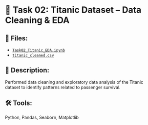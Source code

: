 # 🚢 Task 02: Titanic Dataset – Data Cleaning & EDA

## 📂 Files:
- [`Task02_Titanic_EDA.ipynb`](./Task02_Titanic_EDA.ipynb)  
- [`titanic_cleaned.csv`](./titanic_cleaned.csv)

## 🧹 Description:
Performed data cleaning and exploratory data analysis of the Titanic dataset to identify patterns related to passenger survival.

## 🛠 Tools:
Python, Pandas, Seaborn, Matplotlib
